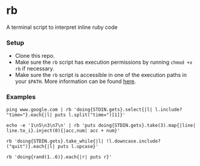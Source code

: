 # rb
A terminal script to interpret inline ruby code

### Setup
* Clone this repo.
* Make sure the `rb` script has execution permissions by running `chmod +x rb` if necessary.
* Make sure the `rb` script is accessible in one of the execution paths in your `$PATH`. More information can be found [here](http://stackoverflow.com/questions/1234424/add-a-single-bash-command).

### Examples
`ping www.google.com | rb 'doing{STDIN.gets}.select{|l| l.include? "time="}.each{|l| puts l.split("time=")[1]}'`

`echo -e '1\n5\n3\n7\n' | rb 'puts doing{STDIN.gets}.take(3).map{|line| line.to_i}.inject(0){|acc,num| acc + num}'`

`rb 'doing{STDIN.gets}.take_while{|l| !l.downcase.include?("quit")}.each{|l| puts l.upcase}'`

`rb 'doing{rand(1..6)}.each{|r| puts r}'`
